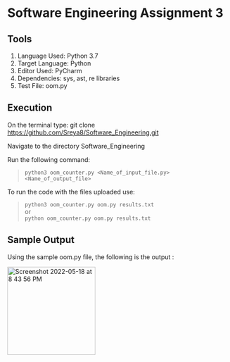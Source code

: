 # Software Engineering Assignment 3

## Tools
1. Language Used: Python 3.7
2. Target Language: Python
3. Editor Used: PyCharm
4. Dependencies: sys, ast, re libraries
5. Test File: oom.py

## Execution
On the terminal type:
git clone https://github.com/Sreya8/Software_Engineering.git

Navigate to the directory Software_Engineering

Run the following command:
> ````python3 oom_counter.py <Name_of_input_file.py> <Name_of_output_file>````

To run the code with the files uploaded use:
> ````python3 oom_counter.py oom.py results.txt````</br>
or </br>
> ````python oom_counter.py oom.py results.txt````

## Sample Output
Using the sample oom.py file, the following is the output :

<img width="200" alt="Screenshot 2022-05-18 at 8 43 56 PM" src="https://user-images.githubusercontent.com/54528672/169031231-e03d24bc-cddd-47dc-bd08-118bf7415281.png">
